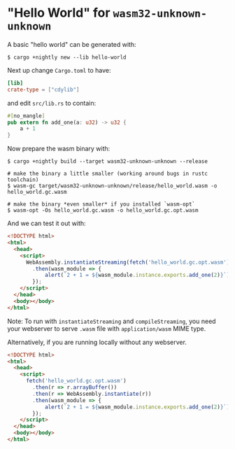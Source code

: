 # "Hello World" for `wasm32-unknown-unknown`

A basic "hello world" can be generated with:

```
$ cargo +nightly new --lib hello-world
```

Next up change `Cargo.toml` to have:

```toml
[lib]
crate-type = ["cdylib"]
```

and edit `src/lib.rs` to contain:

```rust
#[no_mangle]
pub extern fn add_one(a: u32) -> u32 {
    a + 1
}
```

Now prepare the wasm binary with:

```
$ cargo +nightly build --target wasm32-unknown-unknown --release

# make the binary a little smaller (working around bugs in rustc toolchain)
$ wasm-gc target/wasm32-unknown-unknown/release/hello_world.wasm -o hello_world.gc.wasm

# make the binary *even smaller* if you installed `wasm-opt`
$ wasm-opt -Os hello_world.gc.wasm -o hello_world.gc.opt.wasm
```

And we can test it out with:

```html
<!DOCTYPE html>
<html>
  <head>
    <script>
      WebAssembly.instantiateStreaming(fetch('hello_world.gc.opt.wasm'))
        .then(wasm_module => {
            alert(`2 + 1 = ${wasm_module.instance.exports.add_one(2)}`);
        });
    </script>
  </head>
  <body></body>
</html>
```

Note: To run with `instantiateStreaming` and `compileStreaming`, you need your webserver to serve `.wasm` file with `application/wasm` MIME type.

Alternatively, if you are running locally without any webserver.

```html
<!DOCTYPE html>
<html>
  <head>
    <script>
      fetch('hello_world.gc.opt.wasm')
        .then(r => r.arrayBuffer())
        .then(r => WebAssembly.instantiate(r))
        .then(wasm_module => {
            alert(`2 + 1 = ${wasm_module.instance.exports.add_one(2)}`);
        });
    </script>
  </head>
  <body></body>
</html>
```
